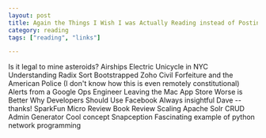 ```yaml
---
layout: post
title: Again the Things I Wish I was Actually Reading instead of Posting
category: reading
tags: ["reading", "links"]

---
```


Is it legal to mine asteroids?
Airships
Electric Unicycle in NYC
Understanding Radix Sort
Bootstrapped Zoho
Civil Forfeiture and the American Police (I don't know how this is even remotely constitutional)
Alerts from a Google Ops Engineer
Leaving the Mac App Store
Worse is Better
Why Developers Should Use Facebook  Always insightful Dave -- thanks!
SparkFun Micro Review
Book Review Scaling Apache Solr
CRUD Admin Generator  Cool concept
Snapception  Fascinating example of python network programming

